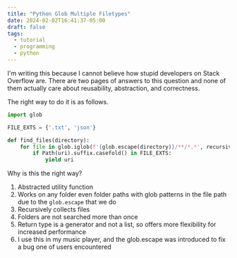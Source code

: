 ```yaml
---
title: "Python Glob Multiple Filetypes"
date: 2024-02-02T16:41:37-05:00
draft: false
tags:
  - tutorial
  - programming
  - python
---
```


I'm writing this because I cannot believe how stupid developers on Stack Overflow are. There are two pages of answers to this question and none of them actually care about reusability, abstraction, and correctness.

The right way to do it is as follows.

```py
import glob

FILE_EXTS = {'.txt', 'json'}

def find_files(directory):
    for file in glob.iglob(f'{glob.escape(directory)}/**/*.*', recursive=True):
        if Path(uri).suffix.casefold() in FILE_EXTS:
            yield uri
```

Why is this the right way?

1. Abstracted utility function
2. Works on any folder even folder paths with glob patterns in the file path due to the `glob.escape` that we do
3. Recursively collects files
4. Folders are not searched more than once
5. Return type is a generator and not a list, so offers more flexibility for increased performance
6. I use this in my music player, and the glob.escape was introduced to fix a bug one of users encountered
